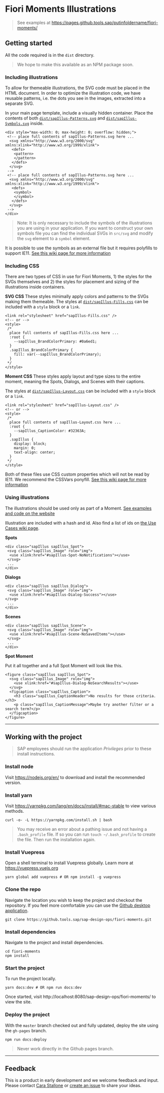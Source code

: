 # Fiori Moments Illustrations

> See examples at https://pages.github.tools.sap/putinfoldername/fiori-moments/

## Getting started
All the code required is in the `dist` directory.

> We hope to make this available as an NPM package soon.

### Including illustrations
To allow for themeable illustrations, the SVG code must be placed in the HTML document. In order to optimize the illustration code, we have reusable patterns, i.e. the dots you see in the images, extracted into a separate SVG.

In your main page template, include a visually hidden container. Place the contents of both [`dist/sapIllus-Patterns.svg`](https://github.tools.sap/sap-design-ops/fiori-moments/blob/master/dist/sapIllus-Patterns.svg) and [`dist/sapIllus-Symbols.svg`](https://github.tools.sap/sap-design-ops/fiori-moments/blob/master/dist/sapIllus-Symbols.svg) inside.

```
<div style="max-width: 0; max-height: 0; overflow: hidden;">
 <!-- place full contents of sapIllus-Patterns.svg here ...  
  <svg xmlns="http://www.w3.org/2000/svg" xmlns:xlink="http://www.w3.org/1999/xlink">
   <defs>
    <pattern>
    </pattern>
   </defs>
  </svg>
 -->
 <!-- place full contents of sapIllus-Patterns.svg here ...
  <svg xmlns="http://www.w3.org/2000/svg" xmlns:xlink="http://www.w3.org/1999/xlink">
   <defs>
    <symbol>
    </symbol>
   </defs>
  </svg>
 -->
</div>
```

> Note: It is only necessary to include the symbols of the illustrations you are using in your application. If you want to construct your own symbols file you can find the individual SVGs in `src/svg` and modify the `svg` element to a `symbol` element.

It is possible to use the symbols as an external file but it requires polyfills to support IE11.
[See this wiki page  for more information](https://github.tools.sap/sap-design-ops/fiori-moments/wiki/Including-SVGs-Inline-vs.-External#external)

### Including CSS

There are two types of CSS in use for Fiori Moments, 1) the styles for the SVGs themselves and 2) the styles for placement and sizing of the illustrations inside containers.

**SVG CSS**
These styles minimally apply colors and patterns to the SVGs making them themeable. The styles at [`dist/sapIllus-Fills.css`](https://github.tools.sap/sap-design-ops/fiori-moments/blob/master/dist/sapIllus-Fills.css) can be included with a `style` block or a `link`.

```
<link rel="stylesheet" href="sapIllus-Fills.css" />
<!-- or -->
<style>
 /*
  place full contents of sapIllus-Fills.css here ...
  :root {
    --sapIllus_BrandColorPrimary: #0a6ed1;
  }
  .sapIllus_BrandColorPrimary {
    fill: var(--sapIllus_BrandColorPrimary);
  }
 */
</style>
```

**Moment CSS**
These styles apply layout and type sizes to the entire moment, meaning the Spots, Dialogs, and Scenes with their captions.

The styles at [`dist/sapIllus-Layout.css`](https://github.tools.sap/sap-design-ops/fiori-moments/blob/master/dist/sapIllus-Layout.css) can be included with a `style` block or a `link`.

```
<link rel="stylesheet" href="sapIllus-Layout.css" />
<!-- or -->
<style>
 /*
  place full contents of sapIllus-Layout.css here ...
  :root {
    --sapIllus_CaptionColor: #32363A;
  }
  .sapIllus {
    display: block;
    margin: 0;
    text-align: center;
  }
 */
</style>
```

Both of these files use CSS custom properties which will not be read by IE11. We recommend the CSSVars ponyfill.
[See this wiki page for more information](https://github.tools.sap/sap-design-ops/fiori-moments/wiki/Including-SVGs-Inline-vs.-External#inline)

### Using illustrations

The illustrations should be used only as part of a Moment.
[See examples and code on the website](https://pages.github.tools.sap/sap-design-ops/fiori-moments/library.html)

Illustration are included with a hash and id. Also find a list of ids on [the Use Cases wiki page](https://github.tools.sap/sap-design-ops/fiori-moments/wiki/Use-Cases).

**Spots**
```
<div class="sapIllus sapIllus_Spot">
 <svg class="sapIllus_Image" role="img">
  <use xlink:href="#sapIllus-Spot-NoNotifications"></use>
 </svg>
 ...
</div>
```

**Dialogs**
```
<div class="sapIllus sapIllus_Dialog">
 <svg class="sapIllus_Image" role="img">
  <use xlink:href="#sapIllus-Dialog-Success"></use>
</svg>
 ...
</div>
```

**Scenes**
```
<div class="sapIllus sapIllus_Scene">
 <svg class="sapIllus_Image" role="img">
  <use xlink:href="#sapIllus-Scene-NoSavedItems"></use>
 </svg>
 ...
</div>
```

**Spot Moment**

Put it all together and a full Spot Moment will look like this.

```
<figure class="sapIllus sapIllus_Spot">
  <svg class="sapIllus_Image" role="img">
    <use xlink:href="#sapIllus-Dialog-NoSearchResults"></use>
  </svg>
  <figcaption class="sapIllus_Caption">
    <h3 class="sapIllus_CaptionHeader">No results for those criteria.</h3>
    <p class="sapIllus_CaptionMessage">Maybe try another filter or a search term?</p>
  </figcaption>
</figure>
```

----

## Working with the project

> SAP employees should run the application *Privileges* prior to these install instructions.

### Install node
Visit https://nodejs.org/en/ to download and install the recommended version.

### Install yarn
Visit https://yarnpkg.com/lang/en/docs/install/#mac-stable to view various methods.
```
curl -o- -L https://yarnpkg.com/install.sh | bash
```

> You may receive an error about a pathing issue and not having a `.bash_profile` file. If so you can run `touch ~/.bash_profile` to create the file. Then run the installation again.


### Install Vuepress
Open a shell terminal to install Vuepress globally. Learn more at https://vuepress.vuejs.org
```
yarn global add vuepress # OR npm install -g vuepress
```

### Clone the repo
Navigate the location you wish to keep the project and checkout the repository. If you feel more comfortable you can use the [Github desktop application](https://desktop.github.com).
```
git clone https://github.tools.sap/sap-design-ops/fiori-moments.git
```

### Install dependencies
Navigate to the project and install dependencies.
```
cd fiori-moments
npm install
```

### Start the project
To run the project locally.
```
yarn docs:dev # OR npm run docs:dev
```
Once started, visit http://localhost:8080/sap-design-ops/fiori-moments/ to view the site.

### Deploy the project
With the `master` branch checked out and fully updated, deploy the site using the `gh-pages` branch.
```
npm run docs:deploy
```

> Never work directly in the Github pages branch.


----



## Feedback
This is a product in early development and we welcome feedback and input. Please contact [Cara Stallone](mailto:cara.stallone@sap.com) or [create an issue](https://github.tools.sap/sap-design-ops/fiori-moments/issues/new) to share your ideas.
